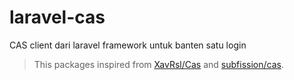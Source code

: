 # laravel-cas
CAS client dari laravel framework untuk banten satu login

> This packages inspired from [XavRsl/Cas](https://github.com/XavRsl/Cas) and [subfission/cas](https://github.com/subfission/cas).


